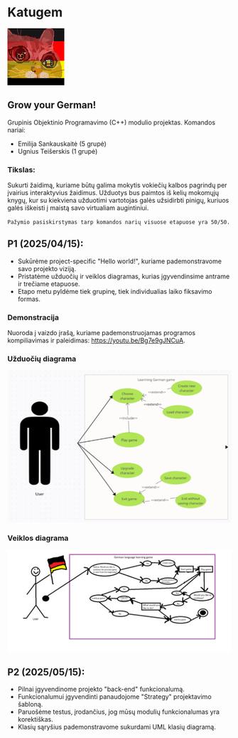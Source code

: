 # Katugem

![Image](docs/Logotipas.png)

## Grow your German!


Grupinis Objektinio Programavimo (C++) modulio projektas.
Komandos nariai:
- Emilija Sankauskaitė (5 grupė)
- Ugnius Teišerskis (1 grupė)

### Tikslas:
Sukurti žaidimą, kuriame būtų galima mokytis vokiečių kalbos pagrindų per įvairius interaktyvius žaidimus. Užduotys bus paimtos iš kelių mokomųjų knygų, kur su kiekviena užduotimi vartotojas galės užsidirbti pinigų, kuriuos galės iškeisti į maistą savo virtualiam augintiniui.

`Pažymio pasiskirstymas tarp komandos narių visuose etapuose yra 50/50.`

## P1 (2025/04/15):

- Sukūrėme project-specific "Hello world!", kuriame pademonstravome savo projekto viziją.
- Pristatėme užduočių ir veiklos diagramas, kurias įgyvendinsime antrame ir trečiame etapuose.
- Etapo metu pyldėme tiek grupinę, tiek individualias laiko fiksavimo formas.

### Demonstracija
Nuoroda į vaizdo įrašą, kuriame pademonstruojamas programos kompiliavimas ir paleidimas: https://youtu.be/Bg7e9gJNCuA.

### Užduočių diagrama

![Image](docs/UžduočiųDiagrama.png)

### Veiklos diagrama

![Image](docs/VeiklosDiagrama.png)

## P2 (2025/05/15):

- Pilnai įgyvendinome projekto "back-end" funkcionalumą.
- Funkcionalumui įgyvendinti panaudojome "Strategy" projektavimo šabloną.
- Paruošėme testus, įrodančius, jog mūsų modulių funkcionalumas yra korektiškas.
- Klasių sąryšius pademonstravome sukurdami UML klasių diagramą.




